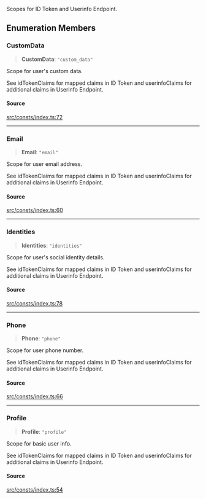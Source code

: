 Scopes for ID Token and Userinfo Endpoint.

## Enumeration Members

### CustomData

> **CustomData**: `"custom_data"`

Scope for user's custom data.

See idTokenClaims for mapped claims in ID Token and userinfoClaims for additional claims in Userinfo Endpoint.

#### Source

[src/consts/index.ts:72](https://github.com/logto-io/js/blob/54d7193/packages/js/src/consts/index.ts#L72)

---

### Email

> **Email**: `"email"`

Scope for user email address.

See idTokenClaims for mapped claims in ID Token and userinfoClaims for additional claims in Userinfo Endpoint.

#### Source

[src/consts/index.ts:60](https://github.com/logto-io/js/blob/54d7193/packages/js/src/consts/index.ts#L60)

---

### Identities

> **Identities**: `"identities"`

Scope for user's social identity details.

See idTokenClaims for mapped claims in ID Token and userinfoClaims for additional claims in Userinfo Endpoint.

#### Source

[src/consts/index.ts:78](https://github.com/logto-io/js/blob/54d7193/packages/js/src/consts/index.ts#L78)

---

### Phone

> **Phone**: `"phone"`

Scope for user phone number.

See idTokenClaims for mapped claims in ID Token and userinfoClaims for additional claims in Userinfo Endpoint.

#### Source

[src/consts/index.ts:66](https://github.com/logto-io/js/blob/54d7193/packages/js/src/consts/index.ts#L66)

---

### Profile

> **Profile**: `"profile"`

Scope for basic user info.

See idTokenClaims for mapped claims in ID Token and userinfoClaims for additional claims in Userinfo Endpoint.

#### Source

[src/consts/index.ts:54](https://github.com/logto-io/js/blob/54d7193/packages/js/src/consts/index.ts#L54)
